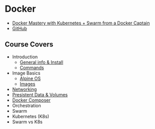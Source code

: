 # Docker 

* [Docker Mastery with Kubernetes + Swarm from a Docker Captain](https://www.udemy.com/course/docker-mastery/) 
* [GitHub](https://github.com/BretFisher/udemy-docker-mastery)

## Course Covers
* Introduction
  * [General info & Install](intro.md) 
  * [Commands](commands.md) 
* Image Basics
  * [Alpine OS](alpine.md) 
  * [Images](images.md) 
* [Networking](networking.md)
* [Presistent Data & Volumes](persistent_data.md)
* [Docker Composer](docker-compose.md)
* Orchestration
* Swarm
* Kubernetes (K8s)
* Swarm vs K8s
